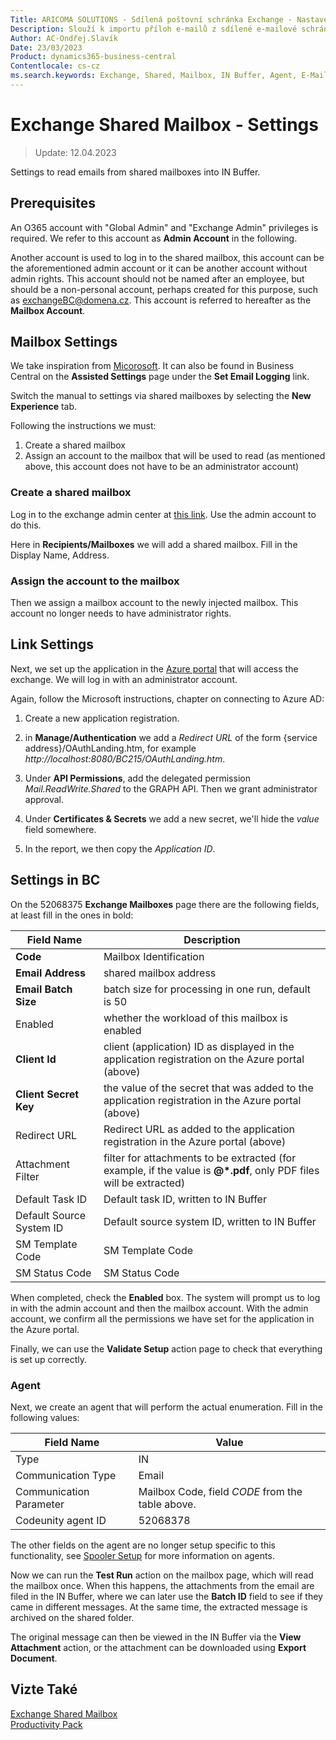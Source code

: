 ```yaml
---
Title: ARICOMA SOLUTIONS - Sdílená poštovní schránka Exchange - Nastavení
Description: Slouží k importu příloh e-mailů z sdílené e-mailové schránky do Business Centralu, kde mohou být přílohy dále zpracovány.
Author: AC-Ondřej.Slavík
Date: 23/03/2023
Product: dynamics365-business-central
Contentlocale: cs-cz
ms.search.keywords: Exchange, Shared, Mailbox, IN Buffer, Agent, E-Mail, Azure
---
```

# Exchange Shared Mailbox - Settings
> Update: 12.04.2023

Settings to read emails from shared mailboxes into IN Buffer.

## Prerequisites

An O365 account with "Global Admin" and "Exchange Admin" privileges is required. We refer to this account as **Admin Account** in the following.

Another account is used to log in to the shared mailbox, this account can be the aforementioned admin account or it can be another account without admin rights. This account should not be named after an employee, but should be a non-personal account, perhaps created for this purpose, such as exchangeBC@domena.cz. This account is referred to hereafter as the **Mailbox Account**.

## Mailbox Settings
We take inspiration from [Micorosoft](https://learn.microsoft.com/en-us/dynamics365/business-central/marketing-set-up-email-logging?tabs=new-experience). It can also be found in Business Central on the **Assisted Settings** page under the **Set Email Logging** link.

Switch the manual to settings via shared mailboxes by selecting the **New Experience** tab.

Following the instructions we must:
    
1. Create a shared mailbox
2. Assign an account to the mailbox that will be used to read (as mentioned above, this account does not have to be an administrator account)

### Create a shared mailbox
Log in to the exchange admin center at [this link](https://admin.exchange.microsoft.com/#). Use the admin account to do this.

Here in **Recipients/Mailboxes** we will add a shared mailbox. Fill in the Display Name, Address.

### Assign the account to the mailbox
Then we assign a mailbox account to the newly injected mailbox. This account no longer needs to have administrator rights.

## Link Settings
Next, we set up the application in the [Azure portal](https://portal.azure.com/) that will access the exchange. We will log in with an administrator account.

Again, follow the Microsoft instructions, chapter on connecting to Azure AD:

1. Create a new application registration.

2. in **Manage/Authentication** we add a *Redirect URL* of the form {service address}/OAuthLanding.htm, for example *http://localhost:8080/BC215/OAuthLanding.htm*.

3. Under **API Permissions**, add the delegated permission *Mail.ReadWrite.Shared* to the GRAPH API. Then we grant administrator approval.

4. Under **Certificates & Secrets** we add a new secret, we'll hide the *value* field somewhere.

5. In the report, we then copy the *Application ID*.

## Settings in BC
On the 52068375 **Exchange Mailboxes** page there are the following fields, at least fill in the ones in bold:
  
| Field Name | Description |
|------------|-------|
| **Code** | Mailbox Identification |
| **Email Address** | shared mailbox address |
| **Email Batch Size** | batch size for processing in one run, default is 50 |
| Enabled | whether the workload of this mailbox is enabled |
| **Client Id** | client (application) ID as displayed in the application registration on the Azure portal (above) |
| **Client Secret Key** | the value of the secret that was added to the application registration in the Azure portal (above) |
| Redirect URL | Redirect URL as added to the application registration in the Azure portal (above) |
| Attachment Filter | filter for attachments to be extracted (for example, if the value is **@*.pdf**, only PDF files will be extracted) |
| Default Task ID | Default task ID, written to IN Buffer |
| Default Source System ID | Default source system ID, written to IN Buffer |
| SM Template Code | SM Template Code |
| SM Status Code | SM Status Code |

When completed, check the **Enabled** box. The system will prompt us to log in with the admin account and then the mailbox account. With the admin account, we confirm all the permissions we have set for the application in the Azure portal.

Finally, we can use the **Validate Setup** action page to check that everything is set up correctly.

### Agent
Next, we create an agent that will perform the actual enumeration. Fill in the following values:

| Field Name | Value |
|------------|---------|
| Type | IN |
| Communication Type | Email |
| Communication Parameter | Mailbox Code, field *CODE* from the table above. |
| Codeunity agent ID | 52068378 |

The other fields on the agent are no longer setup specific to this functionality, see [Spooler Setup](ac-spooler-setup.md) for more information on agents.

Now we can run the **Test Run** action on the mailbox page, which will read the mailbox once. When this happens, the attachments from the email are filed in the IN Buffer, where we can later use the **Batch ID** field to see if they came in different messages. At the same time, the extracted message is archived on the shared folder.

The original message can then be viewed in the IN Buffer via the **View Attachment** action, or the attachment can be downloaded using **Export Document**.

## Vizte Také
[Exchange Shared Mailbox](ac-exchange-shared-mailboxes.md)  
[Productivity Pack](ac-productivity-pack.md)